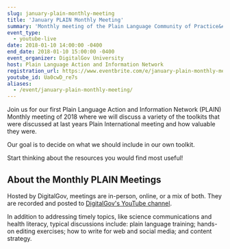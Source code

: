 ```yaml
---
slug: january-plain-monthly-meeting
title: 'January PLAIN Monthly Meeting'
summary: 'Monthly meeting of the Plain Language Community of Practice&#46;'
event_type:
  - youtube-live
date: 2018-01-10 14:00:00 -0400
end_date: 2018-01-10 15:00:00 -0400
event_organizer: DigitalGov University
host: Plain Language Action and Information Network
registration_url: https://www.eventbrite.com/e/january-plain-monthly-meeting-registration-41577411156
youtube_id: Ua0cwD_re7s
aliases:
  - /event/january-plain-monthly-meeting/
---
```


Join us for our first Plain Language Action and Information Network (PLAIN) Monthly meeting of 2018 where we will discuss a variety of the toolkits that were discussed at last years Plain International meeting and how valuable they were.

Our goal is to decide on what we should include in our own toolkit.

Start thinking about the resources you would find most useful!


## About the Monthly PLAIN Meetings

Hosted by DigitalGov, meetings are in-person, online, or a mix of both. They are recorded and posted to [DigitalGov's YouTube channel](https://www.youtube.com/c/digitalgov).

In addition to addressing timely topics, like science communications and health literacy, typical discussions include: plain language training; hands-on editing exercises; how to write for web and social media; and content strategy.
